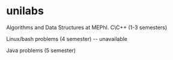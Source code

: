 # unilabs
Algorithms and Data Structures at MEPhI. C\C++ (1-3 semesters)

Linux/bash problems (4 semester) -- unavailable

Java problems (5 semester)
